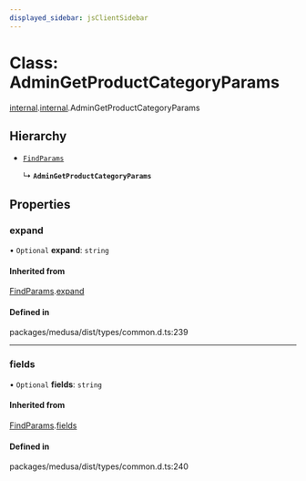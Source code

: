 ```yaml
---
displayed_sidebar: jsClientSidebar
---
```


# Class: AdminGetProductCategoryParams

[internal](../modules/internal-8.md).[internal](../modules/internal-8.internal.md).AdminGetProductCategoryParams

## Hierarchy

- [`FindParams`](internal-6.FindParams.md)

  ↳ **`AdminGetProductCategoryParams`**

## Properties

### expand

• `Optional` **expand**: `string`

#### Inherited from

[FindParams](internal-6.FindParams.md).[expand](internal-6.FindParams.md#expand)

#### Defined in

packages/medusa/dist/types/common.d.ts:239

___

### fields

• `Optional` **fields**: `string`

#### Inherited from

[FindParams](internal-6.FindParams.md).[fields](internal-6.FindParams.md#fields)

#### Defined in

packages/medusa/dist/types/common.d.ts:240
